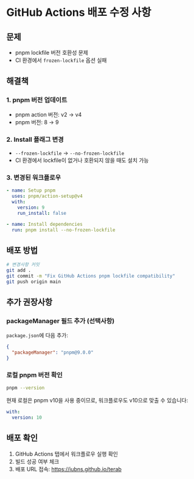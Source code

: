 # GitHub Actions 배포 수정 사항

## 문제
- pnpm lockfile 버전 호환성 문제
- CI 환경에서 `frozen-lockfile` 옵션 실패

## 해결책

### 1. pnpm 버전 업데이트
- pnpm action 버전: v2 → v4
- pnpm 버전: 8 → 9

### 2. Install 플래그 변경
- `--frozen-lockfile` → `--no-frozen-lockfile`
- CI 환경에서 lockfile이 없거나 호환되지 않을 때도 설치 가능

### 3. 변경된 워크플로우
```yaml
- name: Setup pnpm
  uses: pnpm/action-setup@v4
  with:
    version: 9
    run_install: false

- name: Install dependencies
  run: pnpm install --no-frozen-lockfile
```

## 배포 방법

```bash
# 변경사항 커밋
git add .
git commit -m "Fix GitHub Actions pnpm lockfile compatibility"
git push origin main
```

## 추가 권장사항

### packageManager 필드 추가 (선택사항)
`package.json`에 다음 추가:
```json
{
  "packageManager": "pnpm@9.0.0"
}
```

### 로컬 pnpm 버전 확인
```bash
pnpm --version
```

현재 로컬은 pnpm v10을 사용 중이므로, 워크플로우도 v10으로 맞출 수 있습니다:
```yaml
with:
  version: 10
```

## 배포 확인

1. GitHub Actions 탭에서 워크플로우 실행 확인
2. 빌드 성공 여부 체크
3. 배포 URL 접속: https://iubns.github.io/terab
